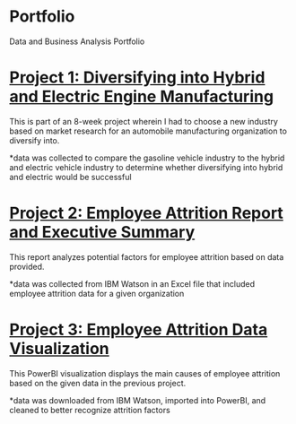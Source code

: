 # Portfolio
Data and Business Analysis Portfolio

# [Project 1: Diversifying into Hybrid and Electric Engine Manufacturing](https://github.com/AshleyR1027/Portfolio/blob/main/BUS%20225%20Ashley%20Rios%20Project%203.pptx) 

This is part of an 8-week project wherein I had to choose a new industry based on market research for an automobile manufacturing organization to diversify into.

*data was collected to compare the gasoline vehicle industry to the hybrid and electric vehicle industry to determine whether diversifying into hybrid and electric would be successful 

# [Project 2: Employee Attrition Report and Executive Summary](https://github.com/AshleyR1027/Portfolio/blob/main/MIS%20350%20Final%20Project%20Ashley%20Rios.docx)

This report analyzes potential factors for employee attrition based on data provided.

*data was collected from IBM Watson in an Excel file that included employee attrition data for a given organization

# [Project 3: Employee Attrition Data Visualization](https://github.com/AshleyR1027/Portfolio/blob/main/MIS%20350%20employee%20attrition%20final%20project.pbix)

This PowerBI visualization displays the main causes of employee attrition based on the given data in the previous project.

*data was downloaded from IBM Watson, imported into PowerBI, and cleaned to better recognize attrition factors
